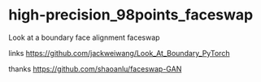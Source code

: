 # high-precision_98points_faceswap
Look at a boundary face alignment faceswap

links https://github.com/jackweiwang/Look_At_Boundary_PyTorch



thanks
https://github.com/shaoanlu/faceswap-GAN

